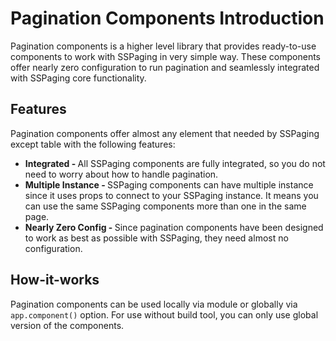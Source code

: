 # Pagination Components Introduction

Pagination components is a higher level library that provides ready-to-use components to work with SSPaging in very simple way. These components offer nearly zero configuration to run pagination and seamlessly integrated with SSPaging core functionality.

## Features
Pagination components offer almost any element that needed by SSPaging except table with the following features:
- <strong>Integrated - </strong>
All SSPaging components are fully integrated, so you do not need to worry about how to handle pagination. 
- <strong>Multiple Instance - </strong>
SSPaging components can have multiple instance since it uses props to connect to your SSPaging instance. It means you can use the same SSPaging components more than one in the same page.
- <strong>Nearly Zero Config - </strong>
Since pagination components have been designed to work as best as possible with SSPaging, they need almost no configuration.

## How-it-works
Pagination components can be used locally via module or globally via `app.component()` option. For use without build tool, you can only use global version of the components.